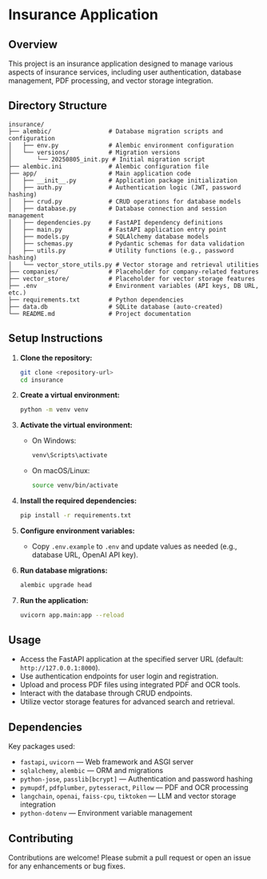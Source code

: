 # Insurance Application

## Overview
This project is an insurance application designed to manage various aspects of insurance services, including user authentication, database management, PDF processing, and vector storage integration.

## Directory Structure
```
insurance/
├── alembic/                # Database migration scripts and configuration
│   ├── env.py              # Alembic environment configuration
│   └── versions/           # Migration versions
│       └── 20250805_init.py # Initial migration script
├── alembic.ini             # Alembic configuration file
├── app/                    # Main application code
│   ├── __init__.py         # Application package initialization
│   ├── auth.py             # Authentication logic (JWT, password hashing)
│   ├── crud.py             # CRUD operations for database models
│   ├── database.py         # Database connection and session management
│   ├── dependencies.py     # FastAPI dependency definitions
│   ├── main.py             # FastAPI application entry point
│   ├── models.py           # SQLAlchemy database models
│   ├── schemas.py          # Pydantic schemas for data validation
│   ├── utils.py            # Utility functions (e.g., password hashing)
│   └── vector_store_utils.py # Vector storage and retrieval utilities
├── companies/              # Placeholder for company-related features
├── vector_store/           # Placeholder for vector storage features
├── .env                    # Environment variables (API keys, DB URL, etc.)
├── requirements.txt        # Python dependencies
├── data.db                 # SQLite database (auto-created)
└── README.md               # Project documentation
```

## Setup Instructions

1. **Clone the repository:**
   ```sh
   git clone <repository-url>
   cd insurance
   ```

2. **Create a virtual environment:**
   ```sh
   python -m venv venv
   ```

3. **Activate the virtual environment:**
   - On Windows:
     ```sh
     venv\Scripts\activate
     ```
   - On macOS/Linux:
     ```sh
     source venv/bin/activate
     ```

4. **Install the required dependencies:**
   ```sh
   pip install -r requirements.txt
   ```

5. **Configure environment variables:**
   - Copy `.env.example` to `.env` and update values as needed (e.g., database URL, OpenAI API key).

6. **Run database migrations:**
   ```sh
   alembic upgrade head
   ```

7. **Run the application:**
   ```sh
   uvicorn app.main:app --reload
   ```

## Usage

- Access the FastAPI application at the specified server URL (default: `http://127.0.0.1:8000`).
- Use authentication endpoints for user login and registration.
- Upload and process PDF files using integrated PDF and OCR tools.
- Interact with the database through CRUD endpoints.
- Utilize vector storage features for advanced search and retrieval.

## Dependencies

Key packages used:
- `fastapi`, `uvicorn` — Web framework and ASGI server
- `sqlalchemy`, `alembic` — ORM and migrations
- `python-jose`, `passlib[bcrypt]` — Authentication and password hashing
- `pymupdf`, `pdfplumber`, `pytesseract`, `Pillow` — PDF and OCR processing
- `langchain`, `openai`, `faiss-cpu`, `tiktoken` — LLM and vector storage integration
- `python-dotenv` — Environment variable management

## Contributing

Contributions are welcome! Please submit a pull request or open an issue for any enhancements or bug fixes.
